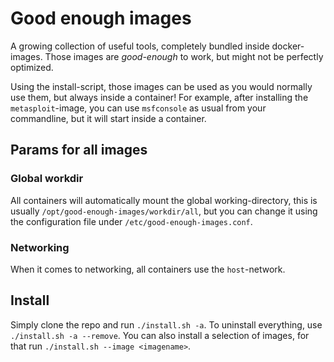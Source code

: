 # Good enough images
A growing collection of useful tools, completely bundled inside docker-images.
Those images are *good-enough* to work, but might not be perfectly optimized.

Using the install-script, those images can be used as you would normally use them, but always inside a container!
For example, after installing the `metasploit`-image, you can use `msfconsole` as usual from your commandline, but it will start inside a container.

## Params for all images

### Global workdir
All containers will automatically mount the global working-directory, this is usually `/opt/good-enough-images/workdir/all`, but you can change it using
the configuration file under `/etc/good-enough-images.conf`.

### Networking
When it comes to networking, all containers use the `host`-network.

## Install
Simply clone the repo and run `./install.sh -a`. To uninstall everything, use `./install.sh -a --remove`. You can also install a selection of images,
for that run `./install.sh --image <imagename>`.
